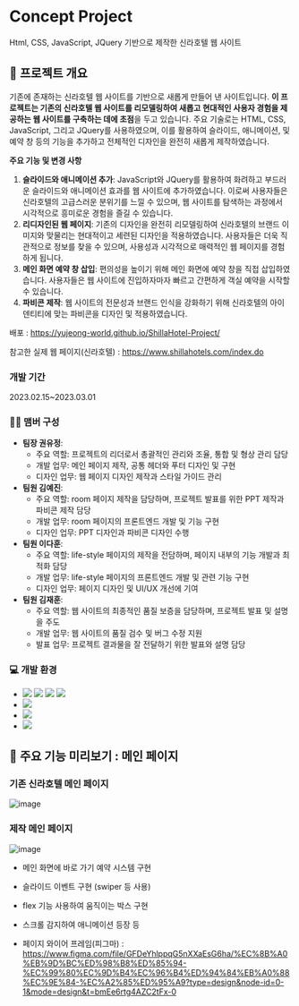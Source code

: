 # Concept Project
Html, CSS, JavaScript, JQuery 기반으로 제작한 신라호텔 웹 사이트

## 🚀 프로젝트 개요
기존에 존재하는 신라호텔 웹 사이트를 기반으로 새롭게 만들어 낸 사이트입니다.
**이 프로젝트는 기존의 신라호텔 웹 사이트를 리모델링하여 새롭고 현대적인 사용자 경험을 제공하는 웹 사이트를 구축하는 데에 초점**을 두고 있습니다. 주요 기술로는 HTML, CSS, JavaScript, 그리고 JQuery를 사용하였으며, 이를 활용하여 슬라이드, 애니메이션, 및 예약 창 등의 기능을 추가하고 전체적인 디자인을 완전히 새롭게 제작하였습니다.

**주요 기능 및 변경 사항**

1. **슬라이드와 애니메이션 추가**: JavaScript와 JQuery를 활용하여 화려하고 부드러운 슬라이드와 애니메이션 효과를 웹 사이트에 추가하였습니다. 이로써 사용자들은 신라호텔의 고급스러운 분위기를 느낄 수 있으며, 웹 사이트를 탐색하는 과정에서 시각적으로 흥미로운 경험을 즐길 수 있습니다.
2. **리디자인된 웹 페이지**: 기존의 디자인을 완전히 리모델링하여 신라호텔의 브랜드 이미지와 맞물리는 현대적이고 세련된 디자인을 적용하였습니다. 사용자들은 더욱 직관적으로 정보를 찾을 수 있으며, 사용성과 시각적으로 매력적인 웹 페이지를 경험하게 됩니다.
3. **메인 화면 예약 창 삽입**: 편의성을 높이기 위해 메인 화면에 예약 창을 직접 삽입하였습니다. 사용자들은 웹 사이트에 진입하자마자 빠르고 간편하게 객실 예약을 시작할 수 있습니다.
4. **파비콘 제작**: 웹 사이트의 전문성과 브랜드 인식을 강화하기 위해 신라호텔의 아이덴티티에 맞는 파비콘을 디자인 및 적용하였습니다.

배포 : <https://yujeong-world.github.io/ShillaHotel-Project/>


참고한 실제 웹 페이지(신라호텔) : <https://www.shillahotels.com/index.do>

### 개발 기간
2023.02.15~2023.03.01

### 👩‍💻 맴버 구성
- **팀장 권유정**:
    - 주요 역할: 프로젝트의 리더로서 총괄적인 관리와 조율, 통합 및 형상 관리 담당
    - 개발 업무: 메인 페이지 제작, 공통 헤더와 푸터 디자인 및 구현
    - 디자인 업무: 웹 페이지 디자인 제작과 스타일 가이드 관리
- **팀원 김예진**:
    - 주요 역할: room 페이지 제작을 담당하며, 프로젝트 발표를 위한 PPT 제작과 파비콘 제작 담당
    - 개발 업무: room 페이지의 프론트엔드 개발 및 기능 구현
    - 디자인 업무: PPT 디자인과 파비콘 디자인 수행
- **팀원 이다훈**:
    - 주요 역할: life-style 페이지의 제작을 전담하며, 페이지 내부의 기능 개발과 최적화 담당
    - 개발 업무: life-style 페이지의 프론트엔드 개발 및 관련 기능 구현
    - 디자인 업무: 페이지 디자인 및 UI/UX 개선에 기여
- **팀원 김재훈**:
    - 주요 역할: 웹 사이트의 최종적인 품질 보증을 담당하며, 프로젝트 발표 및 설명을 주도
    - 개발 업무: 웹 사이트의 품질 검수 및 버그 수정 지원
    - 발표 업무: 프로젝트 결과물을 잘 전달하기 위한 발표와 설명 담당

### 💻 개발 환경
- <img src="https://img.shields.io/badge/html5-E34F26?style=for-the-badge&logo=html5&logoColor=white"> 
  <img src="https://img.shields.io/badge/css-1572B6?style=for-the-badge&logo=css3&logoColor=white"> 
  <img src="https://img.shields.io/badge/javascript-F7DF1E?style=for-the-badge&logo=javascript&logoColor=black"> 
  <img src="https://img.shields.io/badge/jquery-0769AD?style=for-the-badge&logo=jquery&logoColor=white">
-  <img src="https://img.shields.io/badge/github-181717?style=for-the-badge&logo=github&logoColor=white">
- <img src="https://img.shields.io/badge/visualcode-007ACC?style=for-the-badge&logo=visualstudiocode&logoColor=white">
- <img src="https://img.shields.io/badge/googlesheets-34A853?style=for-the-badge&logo=googlesheets&logoColor=white">

## 📌 주요 기능 미리보기 : 메인 페이지
### 기존 신라호텔 메인 페이지
![image](https://github.com/yujeong-world/ShillaHotel-Project/assets/124220083/a74c5096-7221-4776-b82b-178703d38bd7)

### 제작 메인 페이지
![image](https://github.com/yujeong-world/ShillaHotel-Project/assets/124220083/a625610b-f975-473a-af88-d8b99645c2cb)

- 메인 화면에 바로 가기 예약 시스템 구현
- 슬라이드 이벤트 구현 (swiper 등 사용)
- flex 기능 사용하여 움직이는 박스 구현
- 스크롤 감지하여 애니메이션 등장 등

- 페이지 와이어 프레임(피그마) : <https://www.figma.com/file/GFDeYhlppqG5nXXaEsG6ha/%EC%8B%A0%EB%9D%BC%ED%98%B8%ED%85%94-%EC%99%80%EC%9D%B4%EC%96%B4%ED%94%84%EB%A0%88%EC%9E%84-%EC%A2%85%ED%95%A9?type=design&node-id=0-1&mode=design&t=bmEe6rtg4AZC2tFx-0>





